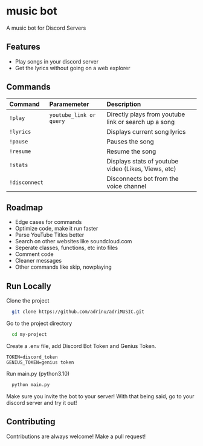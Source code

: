 
# music bot

A music bot for Discord Servers


## Features

- Play songs in your discord server
- Get the lyrics without going on a web explorer



## Commands

| Command | Paramemeter | Description                       |
| :-------- | :------- | :-------------------------------- |
| `!play`   | `youtube_link or query` | Directly plays from youtube link or search up a song|
| `!lyrics` |  | Displays current song lyrics|
| `!pause` |  | Pauses the song|
| `!resume` |  | Resume the song|
| `!stats` |  | Displays stats of youtube video (Likes, Views, etc)|
| `!disconnect` |  | Disconnects bot from the voice channel |


## Roadmap

- Edge cases for commands
- Optimize code, make it run faster
- Parse YouTube Titles better
- Search on other websites like soundcloud.com
- Seperate classes, functions, etc into files
- Comment code
- Cleaner messages
- Other commands like skip, nowplaying

## Run Locally

Clone the project

```bash
  git clone https://github.com/adrinu/adriMUSIC.git
```

Go to the project directory

```bash
  cd my-project
```

Create a .env file, add Discord Bot Token and Genius Token.
```
TOKEN=discord_token
GENIUS_TOKEN=genius token
```

Run main.py (python3.10)

```bash
  python main.py
```


Make sure you invite the bot to your server! With that being said, go to your discord server and try it out!



## Contributing

Contributions are always welcome! Make a pull request! 
